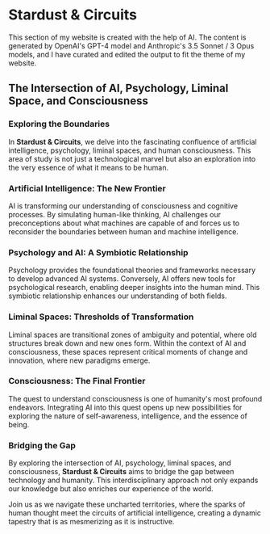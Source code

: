 # Stardust & Circuits

This section of my website is created with the help of AI. The content is generated by OpenAI's GPT-4 model and Anthropic's 3.5 Sonnet / 3 Opus models, and I have curated and edited the output to fit the theme of my website.

## The Intersection of AI, Psychology, Liminal Space, and Consciousness

### Exploring the Boundaries

In **Stardust & Circuits**, we delve into the fascinating confluence of artificial intelligence, psychology, liminal spaces, and human consciousness. This area of study is not just a technological marvel but also an exploration into the very essence of what it means to be human.

### Artificial Intelligence: The New Frontier

AI is transforming our understanding of consciousness and cognitive processes. By simulating human-like thinking, AI challenges our preconceptions about what machines are capable of and forces us to reconsider the boundaries between human and machine intelligence.

### Psychology and AI: A Symbiotic Relationship

Psychology provides the foundational theories and frameworks necessary to develop advanced AI systems. Conversely, AI offers new tools for psychological research, enabling deeper insights into the human mind. This symbiotic relationship enhances our understanding of both fields.

### Liminal Spaces: Thresholds of Transformation

Liminal spaces are transitional zones of ambiguity and potential, where old structures break down and new ones form. Within the context of AI and consciousness, these spaces represent critical moments of change and innovation, where new paradigms emerge.

### Consciousness: The Final Frontier

The quest to understand consciousness is one of humanity's most profound endeavors. Integrating AI into this quest opens up new possibilities for exploring the nature of self-awareness, intelligence, and the essence of being.

### Bridging the Gap

By exploring the intersection of AI, psychology, liminal spaces, and consciousness, **Stardust & Circuits** aims to bridge the gap between technology and humanity. This interdisciplinary approach not only expands our knowledge but also enriches our experience of the world.

Join us as we navigate these uncharted territories, where the sparks of human thought meet the circuits of artificial intelligence, creating a dynamic tapestry that is as mesmerizing as it is instructive.
